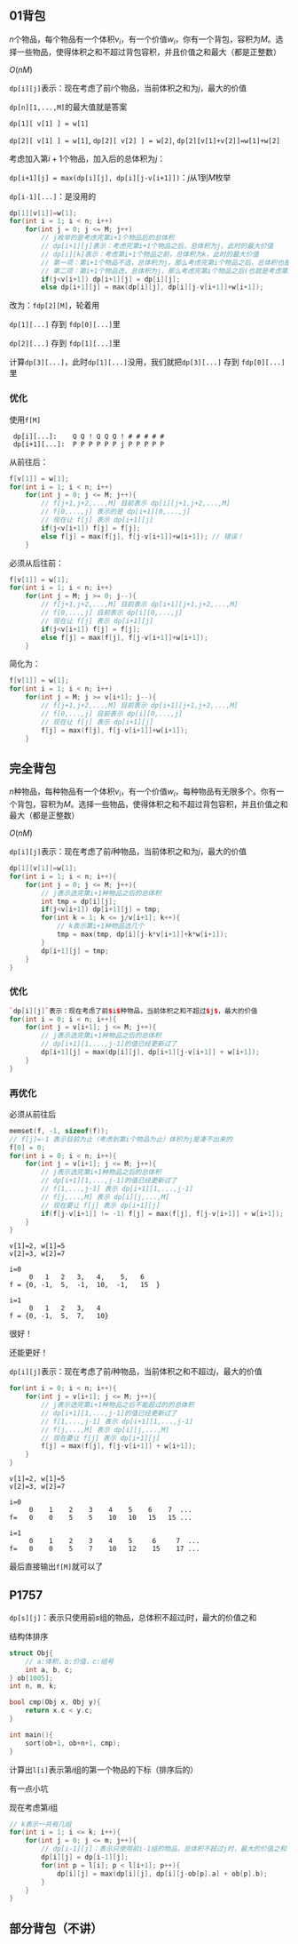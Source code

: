 ## 01背包

$n$个物品，每个物品有一个体积$v_i$，有一个价值$w_i$，你有一个背包，容积为$M$。选择一些物品，使得体积之和不超过背包容积，并且价值之和最大（都是正整数）

$O(nM)$

`dp[i][j]`表示：现在考虑了前$i$个物品，当前体积之和为$j$，最大的价值

`dp[n][1,...,M]`的最大值就是答案

`dp[1][ v[1] ] = w[1]`

`dp[2][ v[1] ] = w[1]`, `dp[2][ v[2] ] = w[2]`, `dp[2][v[1]+v[2]]=w[1]+w[2]`

考虑加入第$i+1$个物品，加入后的总体积为$j$：

`dp[i+1][j] = max(dp[i][j], dp[i][j-v[i+1]])`：$j$从$1$到$M$枚举

`dp[i-1][...]`：是没用的

```cpp
dp[1][v[1]]=w[1];
for(int i = 1; i < n; i++)
    for(int j = 0; j <= M; j++)
        // j枚举的是考虑完第i+1个物品后的总体积
        // dp[i+1][j]表示：考虑完第i+1个物品之后，总体积为j，此时的最大价值
        // dp[i][k]表示：考虑第i+1个物品之前，总体积为k，此时的最大价值
        // 第一项：第i+1个物品不选，总体积为j，那么考虑完第i个物品之后，总体积也是j
        // 第二项：第i+1个物品选，总体积为j，那么考虑完第i个物品之后(也就是考虑第i+1个物品之前)，总体积应该是j-v[i+1]
        if(j<v[i+1]) dp[i+1][j] = dp[i][j];
        else dp[i+1][j] = max(dp[i][j], dp[i][j-v[i+1]]+w[i+1]);
```
改为：`fdp[2][M]`，轮着用

`dp[1][...]` 存到 `fdp[0][...]`里

`dp[2][...]` 存到 `fdp[1][...]`里

计算`dp[3][...]`，此时`dp[1][...]`没用，我们就把`dp[3][...]` 存到 `fdp[0][...]`里


### 优化

使用`f[M]`

```
 dp[i][...]:    Q Q ! Q Q Q ! # # # # #
 dp[i+1][...]:  P P P P P P j P P P P P
```

从前往后：

```cpp
f[v[1]] = w[1];
for(int i = 1; i < n; i++)
    for(int j = 0; j <= M; j++){
        // f[j+1,j+2,...,M] 目前表示 dp[i][j+1,j+2,...,M]
        // f[0,...,j] 表示的是 dp[i+1][0,...,j]
        // 现在让 f[j] 表示 dp[i+1][j]
        if(j<v[i+1]) f[j] = f[j];
        else f[j] = max(f[j], f[j-v[i+1]]+w[i+1]); // 错误！
    }
```

必须从后往前：

```cpp
f[v[1]] = w[1];
for(int i = 1; i < n; i++)
    for(int j = M; j >= 0; j--){
        // f[j+1,j+2,...,M] 目前表示 dp[i+1][j+1,j+2,...,M]
        // f[0,...,j] 目前表示 dp[i][0,...,j]
        // 现在让 f[j] 表示 dp[i+1][j]
        if(j<v[i+1]) f[j] = f[j];
        else f[j] = max(f[j], f[j-v[i+1]]+w[i+1]);
    }
```

简化为：

```cpp
f[v[1]] = w[1];
for(int i = 1; i < n; i++)
    for(int j = M; j >= v[i+1]; j--){
        // f[j+1,j+2,...,M] 目前表示 dp[i+1][j+1,j+2,...,M]
        // f[0,...,j] 目前表示 dp[i][0,...,j]
        // 现在让 f[j] 表示 dp[i+1][j]
        f[j] = max(f[j], f[j-v[i+1]]+w[i+1]);
    }
```

## 完全背包

$n$种物品，每种物品有一个体积$v_i$，有一个价值$w_i$，每种物品有无限多个。你有一个背包，容积为$M$。选择一些物品，使得体积之和不超过背包容积，并且价值之和最大（都是正整数）

$O(nM)$

`dp[i][j]`表示：现在考虑了前$i$种物品，当前体积之和为$j$，最大的价值

```cpp
dp[1][v[1]]=w[1];
for(int i = 1; i < n; i++){
    for(int j = 0; j <= M; j++){
        // j表示选完第i+1种物品之后的总体积
        int tmp = dp[i][j];
        if(j<v[i+1]) dp[i+1][j] = tmp;
        for(int k = 1; k <= j/v[i+1]; k++){
            // k表示第i+1种物品选几个
            tmp = max(tmp, dp[i][j-k*v[i+1]]+k*w[i+1]);
        }
        dp[i+1][j] = tmp;
    }
}
```

### 优化

```cpp
`dp[i][j]`表示：现在考虑了前$i$种物品，当前体积之和不超过$j$，最大的价值
for(int i = 0; i < n; i++){
    for(int j = v[i+1]; j <= M; j++){
        // j表示选完第i+1种物品之后的总体积
        // dp[i+1][1,...,j-1]的值已经更新过了
        dp[i+1][j] = max(dp[i][j], dp[i+1][j-v[i+1]] + w[i+1]);
    }
}
```

### 再优化

必须从前往后

```cpp
memset(f, -1, sizeof(f));
// f[j]=-1 表示目前为止（考虑到第i个物品为止）体积为j是凑不出来的
f[0] = 0;
for(int i = 0; i < n; i++){
    for(int j = v[i+1]; j <= M; j++){
        // j表示选完第i+1种物品之后的总体积
        // dp[i+1][1,...,j-1]的值已经更新过了
        // f[1,...,j-1] 表示 dp[i+1][1,...,j-1]
        // f[j,...,M] 表示 dp[i][j,...,M]
        // 现在要让 f[j] 表示 dp[i+1][j]
        if(f[j-v[i+1]] != -1) f[j] = max(f[j], f[j-v[i+1]] + w[i+1]);
    }
}
```

```
v[1]=2, w[1]=5
v[2]=3, w[2]=7

i=0
     0   1   2   3,   4,    5,   6
f = {0, -1,  5,  -1,  10,  -1,   15  }

i=1
     0   1   2   3,   4
f = {0, -1,  5,  7,   10}
```

很好！

还能更好！

`dp[i][j]`表示：现在考虑了前$i$种物品，当前体积之和不超过$j$，最大的价值

```cpp
for(int i = 0; i < n; i++){
    for(int j = v[i+1]; j <= M; j++){
        // j表示选完第i+1种物品之后不能超过的的总体积
        // dp[i+1][1,...,j-1]的值已经更新过了
        // f[1,...,j-1] 表示 dp[i+1][1,...,j-1]
        // f[j,...,M] 表示 dp[i][j,...,M]
        // 现在要让 f[j] 表示 dp[i+1][j]
        f[j] = max(f[j], f[j-v[i+1]] + w[i+1]);
    }
}
```

```
v[1]=2, w[1]=5
v[2]=3, w[2]=7

i=0
     0    1    2    3    4    5    6    7  ...
f=   0    0    5    5    10   10   15   15 ...

i=1
     0    1    2    3    4    5     6     7  ...
f=   0    0    5    7    10   12    15    17 ...
```

最后直接输出`f[M]`就可以了

## P1757

`dp[s][j]`：表示只使用前$s$组的物品，总体积不超过$j$时，最大的价值之和

结构体排序

```cpp
struct Obj{
    // a:体积，b:价值，c:组号
    int a, b, c;
} ob[1005];
int n, m, k;

bool cmp(Obj x, Obj y){
    return x.c < y.c;
}

int main(){
    sort(ob+1, ob+n+1, cmp);
}
```

计算出`l[i]`表示第$i$组的第一个物品的下标（排序后的）

有一点小坑

现在考虑第$i$组

```cpp
// k表示一共有几组
for(int i = 1; i <= k; i++){
    for(int j = 0; j <= m; j++){
        // dp[i-1][j]：表示只使用前i-1组的物品，总体积不超过j时，最大的价值之和
        dp[i][j] = dp[i-1][j];
        for(int p = l[i]; p < l[i+1]; p++){
            dp[i][j] = max(dp[i][j], dp[i][j-ob[p].a] + ob[p].b);
        }
    }
}
```

## 部分背包（不讲）